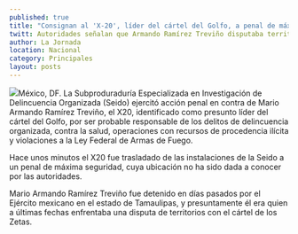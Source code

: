 ```yaml
---
published: true
title: "Consignan al 'X-20', líder del cártel del Golfo, a penal de máxima seguridad"
twitt: Autoridades señalan que Armando Ramírez Treviño disputaba territorios con “Los Zetas”.
author: La Jornada
location: Nacional
category: Principales
layout: posts
---
```


![](http://i.imgur.com/8N7gwFSm.jpg)México, DF. La Subproduraduría Especializada en Investigación de Delincuencia Organizada (Seido) ejercitó acción penal en contra de Mario Armando Ramírez Treviño, el X20, identificado como presunto líder del cártel del Golfo, por ser probable responsable de los delitos de delincuencia organizada, contra la salud, operaciones con recursos de procedencia ilícita y violaciones a la Ley Federal de Armas de Fuego.

Hace unos minutos el X20 fue trasladado de las instalaciones de la Seido a un penal de máxima seguridad, cuya ubicación no ha sido dada a conocer por las autoridades.

Mario Armando Ramírez Treviño fue detenido en días pasados por el Ejército mexicano en el estado de Tamaulipas, y presuntamente él era quien a últimas fechas enfrentaba una disputa de territorios con el cártel de los Zetas.
